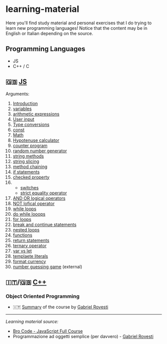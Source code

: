 # learning-material

Here you'll find study material and personal exercises that I do trying to learn new programming languages!
Notice that the content may be in English or Italian depending on the source.

## Programming Languages

- JS
- C++ / C

## 🇬🇧 [JS](/JS/)

Arguments:

1. [Introduction](/JS/01-Introduction/website/index.js)
2. [variables](/JS/02-variables/index.js)
3. [arithmetic expressions](/JS/03-Arithmetic%20Expressions/index.js)
4. [User input](/JS/04-User%20Input/index.js)
5. [Type conversions](/JS/05-Type%20Conversions/index.js)
6. [const](/JS/06-const/index.js)
7. [Math](/JS/07-Math/index.js)
8. [Hypotenuse calculator](/JS/08-Hypotenuse%20calculator/index.js)
9. [counter program](/JS/09-counter%20program/index.js)
10. [random number generator](/JS/10-random%20number%20generator/index.js)
11. [string methods](/JS/11-string%20methods/index.js)
12. [string slicing](/JS/12-string%20slicing/index.js)
13. [method chaining](/JS/13-method%20chaining/index.js)
14. [if statements](/JS/14-if%20statements/index.js)
15. [checked property](/JS/15-checked%20property/index.js)
16. - [switches](/JS/16-switches/index.js)
    - [strict equality operator](/JS/16.5%20strict%20equality%20operator/index.js)
17. [AND OR logical operators](/JS/17-AND%20OR%20logical%20operators/index.js)
18. [NOT lofical operator](/JS/18-NOT%20logical%20operator/index.js)
19. [while loops](/JS/19-while%20loops/index.js)
20. [do while looops](/JS/20-do%20while%20loops/index.js)
21. [for loops](/JS/21-for%20loops/index.js)
22. [break and continue statements](/JS/22-break%20and%20continue%20statements/index.js)
23. [nested loops](/JS/23-nested%20loops/index.js)
24. [functions](/JS/24-functions/index.js)
25. [return statements](/JS/25-return%20statement/index.js)
26. [ternary operator](/JS/26-ternary%20operator/index.js)
27. [var vs let](/JS/27-var%20vs%20let/index.js)
28. [templaete literals](/JS/28-template%20literals/index.js)
29. [format currency](/JS/29-format%20currency/index.js)
30. [number guessing game](https://github.com/IsThisDemi/number-guesser) (external)

## 🇮🇹/🇬🇧 [C++](/C++/)

### Object Oriented Programming

- 🇮🇹 [Summary](/C++/OOP/Programmazione%20ad%20oggetti%20semplice%20(per%20davvero).pdf) of the course by [Gabriel Rovesti](https://github.com/gabrielrovesti)

---

*Learning material source:*

- [Bro Code - JavaScript Full Course](https://www.youtube.com/watch?v=8dWL3wF_OMw&t=4039s&ab_channel=BroCode)
- Programmazione ad oggetti semplice (per davvero) - [Gabriel Rovesti](https://github.com/gabrielrovesti)
